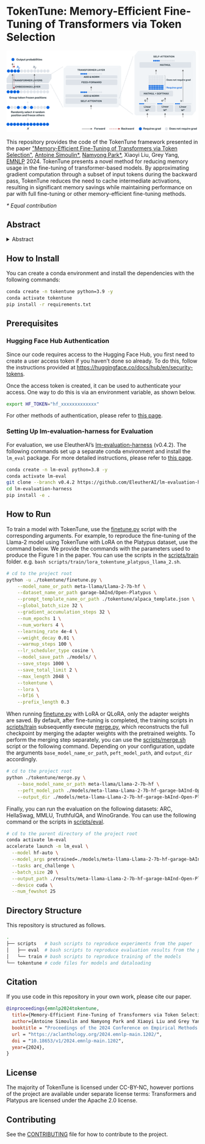 # TokenTune: Memory-Efficient Fine-Tuning of Transformers via Token Selection

<img src="assets/model.png">

This repository provides the code of the TokenTune framework presented in the paper ["Memory-Efficient Fine-Tuning of Transformers via Token Selection"](https://aclanthology.org/2024.emnlp-main.1202.pdf), [Antoine Simoulin*](https://simoulin.io/), [Namyong Park*](https://namyongpark.github.io/), Xiaoyi Liu, Grey Yang, [EMNLP](https://2024.emnlp.org/) 2024. TokenTune presents a novel method for reducing memory usage in the fine-tuning of transformer-based models. By approximating gradient computation through a subset of input tokens during the backward pass, TokenTune reduces the need to cache intermediate activations, resulting in significant memory savings while maintaining performance on par with full fine-tuning or other memory-efficient fine-tuning methods.

_\* Equal contribution_

## Abstract

<details><summary>Abstract</summary>
Fine-tuning provides an effective means to specialize pre-trained models for various downstream tasks. However, fine-tuning often incurs high memory overhead, especially for large transformer-based models, such as LLMs. While existing methods may reduce certain parts of the memory required for fine-tuning, they still require caching all intermediate activations computed in the forward pass to update weights during the backward pass. In this work, we develop TokenTune, a method to reduce memory usage, specifically the memory to store intermediate activations, in the fine-tuning of transformer-based models. During the backward pass, TokenTune approximates the gradient computation by backpropagating through just a subset of input tokens. Thus, with TokenTune, only a subset of intermediate activations are cached during the forward pass. Also, TokenTune can be easily combined with existing methods like LoRA, further reducing the memory cost. We evaluate our approach on pre-trained transformer models with up to billions of parameters, considering the performance on multiple downstream tasks such as text classification and question answering in a few-shot learning setup. Overall, TokenTune achieves performance on par with full fine-tuning or representative memory-efficient fine-tuning methods, while greatly reducing the memory footprint, especially when combined with other methods with complementary memory reduction mechanisms. We hope that our approach will facilitate the fine-tuning of large transformers, in specializing them for specific domains or co-training them with other neural components from a larger system.
</details>

## How to Install

You can create a conda environment and install the dependencies with the following commands:
```bash
conda create -n tokentune python=3.9 -y
conda activate tokentune
pip install -r requirements.txt
```

## Prerequisites

### Hugging Face Hub Authentication
Since our code requires access to the Hugging Face Hub, you first need to create a user access token if you haven’t done so already. 
To do this, follow the instructions provided at https://huggingface.co/docs/hub/en/security-tokens.

Once the access token is created, it can be used to authenticate your access. One way to do this is via an environment variable, as shown below.
```bash
export HF_TOKEN="hf_xxxxxxxxxxxxx"
```
For other methods of authentication, please refer to [this page](https://huggingface.co/docs/huggingface_hub/en/quick-start).

### Setting Up lm-evaluation-harness for Evaluation
For evaluation, we use EleutherAI’s [lm-evaluation-harness](https://github.com/EleutherAI/lm-evaluation-harness/tree/v0.4.2) (v0.4.2). 
The following commands set up a separate conda environment and install the `lm_eval` package. For more detailed instructions, please refer to [this page](https://github.com/EleutherAI/lm-evaluation-harness/tree/v0.4.2).
```bash
conda create -n lm-eval python=3.8 -y
conda activate lm-eval
git clone --branch v0.4.2 https://github.com/EleutherAI/lm-evaluation-harness
cd lm-evaluation-harness
pip install -e .
```

## How to Run

To train a model with TokenTune, use the [finetune.py](tokentune/finetune.py) script with the corresponding arguments.
For example, to reproduce the fine-tuning of the Llama-2 model using TokenTune with LoRA on the Platypus dataset, use the command below.
We provide the commands with the parameters used to produce the Figure 1 in the paper. 
You can use the scripts in the [scripts/train](scripts/train) folder. e.g. `bash scripts/train/lora_tokentune_platypus_llama_2.sh`.

```bash
# cd to the project root
python -u ./tokentune/finetune.py \
    --model_name_or_path meta-llama/Llama-2-7b-hf \
    --dataset_name_or_path garage-bAInd/Open-Platypus \
    --prompt_template_name_or_path ./tokentune/alpaca_template.json \
    --global_batch_size 32 \
    --gradient_accumulation_steps 32 \
    --num_epochs 1 \
    --num_workers 4 \
    --learning_rate 4e-4 \
    --weight_decay 0.01 \
    --warmup_steps 100 \
    --lr_scheduler_type cosine \
    --model_save_path ./models/ \
    --save_steps 1000 \
    --save_total_limit 2 \
    --max_length 2048 \
    --tokentune \
    --lora \
    --bf16 \
    --prefix_length 0.3
```
When running [finetune.py](tokentune/finetune.py) with LoRA or QLoRA, only the adapter weights are saved.
By default, after fine-tuning is completed, the training scripts in [scripts/train](scripts/train) subsequently execute [merge.py](tokentune/merge.py),
which reconstructs the full checkpoint by merging the adapter weights with the pretrained weights.
To perform the merging step separately, you can use the [scripts/merge.sh](scripts/merge.sh) script or the following command. Depending on your configuration, update the arguments `base_model_name_or_path`, `peft_model_path`, and `output_dir` accordingly.
```bash
# cd to the project root
python ./tokentune/merge.py \
    --base_model_name_or_path meta-llama/Llama-2-7b-hf \
    --peft_model_path ./models/meta-llama-Llama-2-7b-hf-garage-bAInd-Open-Platypus-lora-tokentune-0.3/ \
    --output_dir ./models/meta-llama-Llama-2-7b-hf-garage-bAInd-Open-Platypus-lora-tokentune-0.3/merged
```

Finally, you can run the evaluation on the following datasets: ARC, HellaSwag, MMLU, TruthfulQA, and WinoGrande.
You can use the following command or the scripts in [scripts/eval](scripts/eval).

```bash
# cd to the parent directory of the project root
conda activate lm-eval
accelerate launch -m lm_eval \
  --model hf-auto \
  --model_args pretrained=./models/meta-llama-Llama-2-7b-hf-garage-bAInd-Open-Platypus-lora-tokentune-0.3/merged \
  --tasks arc_challenge \
  --batch_size 20 \
  --output_path ./results/meta-llama-Llama-2-7b-hf-garage-bAInd-Open-Platypus-lora-tokentune-0.3/merged/arc_challenge_25shot.json \
  --device cuda \
  --num_fewshot 25
```

## Directory Structure

This repository is structured as follows. 

```bash
.
├── scripts   # bash scripts to reproduce experiments from the paper
│   ├── eval  # bash scripts to reproduce evaluation results from the paper
│   └── train # bash scripts to reproduce training of the models
└── tokentune # code files for models and dataloading
```

## Citation
If you use code in this repository in your own work, please cite our paper.
```bibtex
@inproceedings{emnlp2024tokentune,
  title={Memory-Efficient Fine-Tuning of Transformers via Token Selection},
  author={Antoine Simoulin and Namyong Park and Xiaoyi Liu and Grey Yang},
  booktitle = "Proceedings of the 2024 Conference on Empirical Methods in Natural Language Processing",
  url = "https://aclanthology.org/2024.emnlp-main.1202/",
  doi = "10.18653/v1/2024.emnlp-main.1202",
  year={2024},
}
```

## License
The majority of TokenTune is licensed under CC-BY-NC, however portions of the project are available under separate license terms:
Transformers and Platypus are licensed under the Apache 2.0 license.

## Contributing
See the [CONTRIBUTING](CONTRIBUTING.md) file for how to contribute to the project.
